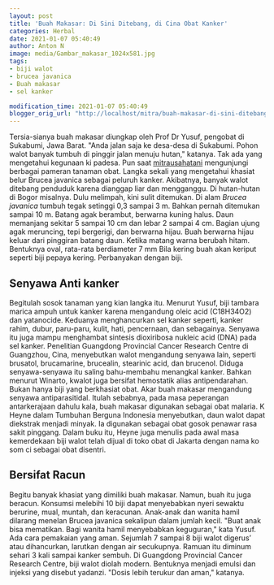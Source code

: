 ```yaml
---
layout: post
title: 'Buah Makasar: Di Sini Ditebang, di Cina Obat Kanker'
categories: Herbal
date: 2021-01-07 05:40:49
author: Anton N
image: media/Gambar_makasar_1024x581.jpg
tags:
- biji walot
- brucea javanica
- Buah makasar
- sel kanker

modification_time: 2021-01-07 05:40:49
blogger_orig_url: "http://localhost/mitra/buah-makasar-di-sini-ditebang-di.html"
---
```


Tersia-sianya buah makasar diungkap oleh Prof Dr Yusuf, pengobat di Sukabumi,
Jawa Barat. "Anda jalan saja ke desa-desa di Sukabumi. Pohon walot banyak
tumbuh di pinggir jalan menuju hutan," katanya. Tak ada yang mengetahui
kegunaan ki padesa. Pun saat [mitrausahatani](http://127.0.0.1/mitra/)
mengunjungi berbagai pameran tanaman obat. Langka sekali yang mengetahui
khasiat belur Brucea javanica sebagai peluruh kanker. Akibatnya, banyak walot
ditebang penduduk karena dianggap liar dan mengganggu. Di hutan-hutan di Bogor
misalnya. Dulu melimpah, kini sulit ditemukan. Di alam _Brucea javanica_
tumbuh tegak setinggi 0,3 sampai 3 m. Bahkan pernah ditemukan sampai 10 m.
Batang agak berambut, berwarna kuning halus. Daun memanjang sekitar 5 sampai
10 cm dan lebar 2 sampai 4 cm. Bagian ujung agak meruncing, tepi bergerigi,
dan berwarna hijau. Buah berwarna hijau keluar dari pinggiran batang daun.
Ketika matang warna berubah hitam. Bentuknya oval, rata-rata berdiameter 7 mm
Bila kering buah akan keriput seperti biji pepaya kering. Perbanyakan dengan
biji.

## Senyawa Anti kanker

Begitulah sosok tanaman yang kian langka itu. Menurut Yusuf, biji tambara
marica ampuh untuk kanker karena mengandung oleic acid (C18H34O2) dan
yatanocide. Keduanya menghancurkan sel kanker seperti, kanker rahim, dubur,
paru-paru, kulit, hati, pencernaan, dan sebagainya. Senyawa itu juga mampu
menghambat sintesis dioxiribosa nukleic acid (DNA) pada sel kanker. Penelitian
Guangdong Provincial Cancer Research Centre di Guangzhou, Cina, menyebutkan
walot mengandung senyawa lain, seperti brusatol, brucamarine, brucealin,
stearinic acid, dan brucenol. Diduga senyawa-senyawa itu saling bahu-membahu
menangkal kanker. Bahkan menurut Winarto, kwalot juga bersifat hemostatik
alias antipendarahan. Bukan hanya biji yang berkhasiat obat. Akar buah makasar
mengandung senyawa antiparasitidal. Itulah sebabnya, pada masa peperangan
antarkerajaan dahulu kala, buah makasar digunakan sebagai obat malaria. K
Heyne dalam Tumbuhan Berguna Indonesia menyebutkan, daun walot dapat diekstrak
menjadi minyak. Ia digunakan sebagai obat gosok penawar rasa sakit pinggang.
Dalam buku itu, Heyne juga menulis pada awal masa kemerdekaan biji walot telah
dijual di toko obat di Jakarta dengan nama ko som ci sebagai obat disentri.

## Bersifat Racun

Begitu banyak khasiat yang dimiliki buah makasar. Namun, buah itu juga
beracun. Konsumsi melebihi 10 biji dapat menyebabkan nyeri sewaktu berurine,
mual, muntah, dan keracunan. Anak-anak dan wanita hamil dilarang menelan
Brucea javanica sekalipun dalam jumlah kecil. "Buat anak bisa mematikan. Bagi
wanita hamil menyebabkan keguguran," kata Yusuf. Ada cara pemakaian yang aman.
Sejumlah 7 sampai 8 biji walot digerus’ atau dihancurkan, larutkan dengan air
secukupnya. Ramuan itu diminum sehari 3 kali sampai kanker sembuh. Di
Guangdong Provincial Cancer Research Centre, biji walot diolah modern.
Bentuknya menjadi emulsi dan injeksi yang disebut yadanzi. "Dosis lebih
terukur dan aman," katanya.


